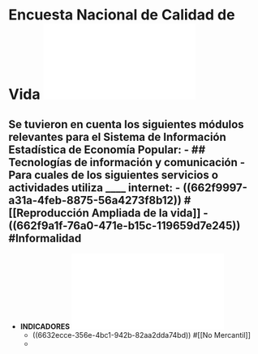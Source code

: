 # Encuesta Nacional de Calidad de Vida ![Documentacion.pdf](../assets/Documentacion-ECV-2023.pdf)
Se tuvieron en cuenta los siguientes módulos relevantes para el Sistema de Información Estadística de Economía Popular:
	- ## Tecnologías de información y comunicación
		- Para cuales de los siguientes servicios o actividades utiliza ____ internet:
			- ((662f9997-a31a-4feb-8875-56a4273f8b12))
			  #[[Reproducción Ampliada de la vida]]
			- ((662f9a1f-76a0-471e-b15c-119659d7e245))
			  #Informalidad
-
- **INDICADORES**
  ![bol-ECV-2023.pdf](../assets/bol-ECV-2023_1714613316783_0.pdf)
	- ((6632ecce-356e-4bc1-942b-82aa2dda74bd))
	  #[[No Mercantil]]
	-